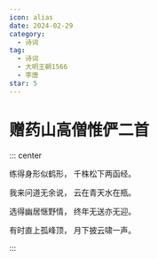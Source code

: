 ```yaml
---
icon: alias
date: 2024-02-29
category:
  - 诗词
tag:
  - 诗词
  - 大明王朝1566
  - 李唐
star: 5
---
```


# 赠药山高僧惟俨二首

<!-- more -->

::: center

练得身形似鹤形， 千株松下两函经。

我来问道无余说， 云在青天水在瓶。


选得幽居惬野情， 终年无送亦无迎。

有时直上孤峰顶， 月下披云啸一声。

:::